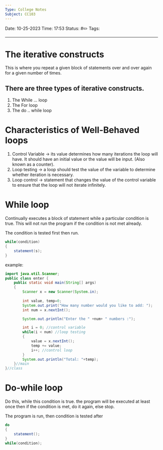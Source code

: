 ```yaml
---
Type: College Notes
Subject: CC103
---
```

Date: 10-25-2023
Time: 17:53
Status: #✏️
Tags:

----
# The iterative constructs
This is where you repeat a given block of statements over and over again for a given number of times.
## There are three types of iterative constructs.
1. The While ... loop
2. The For loop
3. The do .. while loop

# Characteristics of Well-Behaved loops
1. Control Variable -> its value determines how many iterations the loop will have. It should have an initial value or the value will be input. (Also known as a counter).
2. Loop testing -> a loop should test the value of the variable to determine whether iteration is necessary. 
3. Loop control -> statement that changes the value of the control variable to ensure that the loop will not iterate infinitely. 

# While loop
Continually executes a block of statement while a particular condition is true. This will not run the program if the condition is not met already.

The condition is tested first then run.

```Java
while(condition)
{
	statement(s);
}
```
example:
```Java
import java.util.Scanner;
public class enter {
    public static void main(String[] args)
    {
        Scanner x = new Scanner(System.in);
        
        int value, temp=0;
        System.out.print("How many number would you like to add: ");
        int num = x.nextInt();

        System.out.println("Enter the " +num+ " numbers :");

        int i = 0; //control variable
        while(i < num) //loop testing
        {
            value = x.nextInt();
            temp += value;
            i++; //control loop
        }
        System.out.println("Total: "+temp);
    }//main
}//class
```

# Do-while loop
Do this, while this condition is true. the program will be executed at least once then if the condition is met, do it again, else stop.

The program is run, then condition is tested after

```Java
do
{
	statement();
}
while(condition);
```
